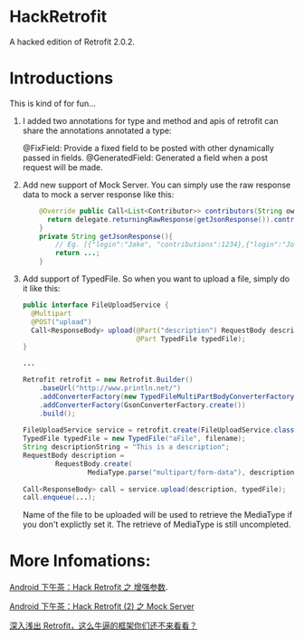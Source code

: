 # HackRetrofit
A hacked edition of Retrofit 2.0.2.

# Introductions

This is kind of for fun... 

1. I added two annotations for type and method and apis of retrofit can share the annotations annotated a type:

	@FixField: Provide a fixed field to be posted with other dynamically passed in fields.
	@GeneratedField: Generated a field when a post request will be made.

2. Add new support of Mock Server. You can simply use the raw response data to mock a server response like this:

	``` java
	    @Override public Call<List<Contributor>> contributors(String owner, String repo) {
	      return delegate.returningRawResponse(getJsonResponse()).contributors(owner, repo);
	    }
	    private String getJsonResponse(){
	        // Eg. [{"login":"Jake", "contributions":1234},{"login":"John", "contributions":1234}]
	        return ...;
	    }
	```

3. Add support of TypedFile. So when you want to upload a file, simply do it like this:
	
	```java
	public interface FileUploadService {
	  @Multipart
	  @POST("upload")
	  Call<ResponseBody> upload(@Part("description") RequestBody description,
	                            @Part TypedFile typedFile);
	}
	
	...
	
	Retrofit retrofit = new Retrofit.Builder()
	    .baseUrl("http://www.println.net/")
	    .addConverterFactory(new TypedFileMultiPartBodyConverterFactory())
	    .addConverterFactory(GsonConverterFactory.create())
	    .build();
	 
	FileUploadService service = retrofit.create(FileUploadService.class);
	TypedFile typedFile = new TypedFile("aFile", filename);
	String descriptionString = "This is a description";
	RequestBody description =
	        RequestBody.create(
	                MediaType.parse("multipart/form-data"), descriptionString);
	 
	Call<ResponseBody> call = service.upload(description, typedFile);
	call.enqueue(...);
	```
	
	Name of the file to be uploaded will be used to retrieve the MediaType if you don't explictly set it. The retrieve of MediaType is still uncompleted.


# More Infomations:

[Android 下午茶：Hack Retrofit 之 增强参数](http://www.println.net/post/Android-Hack-Retrofit).

[Android 下午茶：Hack Retrofit (2) 之 Mock Server](http://www.println.net/post/Android-Hack-Retrofit-Mock-Server)

[深入浅出 Retrofit，这么牛逼的框架你们还不来看看？](http://bugly.qq.com/bbs/forum.php?mod=viewthread&tid=1117&extra=page%3D1)
